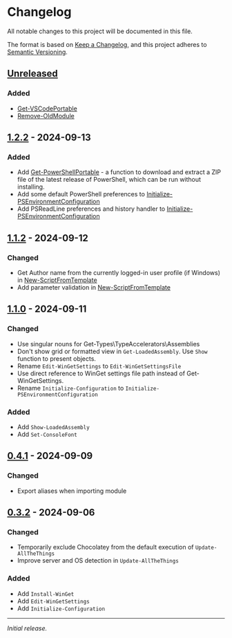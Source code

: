 # Changelog

All notable changes to this project will be documented in this file.

The format is based on [Keep a Changelog](https://keepachangelog.com/en/1.1.0/), and this project adheres to [Semantic Versioning](https://semver.org/spec/v2.0.0.html).

## [Unreleased]

### Added

- [Get-VSCodePortable](src/Draft/Get-VSCodePortable.ps1)
- [Remove-OldModule](src/Draft/Get-VSCodePortable.ps1)

## [1.2.2] - 2024-09-13

### Added

- Add [Get-PowerShellPortable](src/PSPreworkout/Public/Get-PowerShellPortable.ps1) - a function to download and extract a ZIP file of the latest release of PowerShell, which can be run without installing.
- Add some default PowerShell preferences to [Initialize-PSEnvironmentConfiguration](src/PSPreworkout/Public/Initialize-PSEnvironmentConfiguration.ps1)
- Add PSReadLine preferences and history handler to [Initialize-PSEnvironmentConfiguration](src/PSPreworkout/Public/Initialize-PSEnvironmentConfiguration.ps1)

## [1.1.2] - 2024-09-12

### Changed

- Get Author name from the currently logged-in user profile (if Windows) in [New-ScriptFromTemplate](src/PSPreworkout/Public/New-ScriptFromTemplate.ps1)
- Add parameter validation in [New-ScriptFromTemplate](src/PSPreworkout/Public/New-ScriptFromTemplate.ps1)

## [1.1.0] - 2024-09-11

### Changed

- Use singular nouns for Get-Types\TypeAccelerators\Assemblies
- Don't show grid or formatted view in `Get-LoadedAssembly`. Use `Show` function to present objects.
- Rename `Edit-WinGetSettings` to `Edit-WinGetSettingsFile`
- Use direct reference to WinGet settings file path instead of Get-WinGetSettings.
- Rename `Initialize-Configuration` to `Initialize-PSEnvironmentConfiguration`

### Added

- Add `Show-LoadedAssembly`
- Add `Set-ConsoleFont`

## [0.4.1] - 2024-09-09

### Changed

- Export aliases when importing module

## [0.3.2] - 2024-09-06

### Changed

- Temporarily exclude Chocolatey from the default execution of `Update-AllTheThings`
- Improve server and OS detection in `Update-AllTheThings`

### Added

- Add `Install-WinGet`
- Add `Edit-WinGetSettings`
- Add `Initialize-Configuration`

---

_Initial release._

[Unreleased]: https://github.com/SamErde/PSPreworkout/compare/v1.2.2...HEAD
[1.2.2]: https://github.com/SamErde/PSPreworkout/tag/v1.2.2
[1.1.2]: https://github.com/SamErde/PSPreworkout/tag/v1.1.2
[1.1.0]: https://github.com/SamErde/PSPreworkout/tag/v1.1.0
[0.4.1]: https://github.com/SamErde/PSPreworkout/tag/v0.4.1
[0.3.2]: https://github.com/SamErde/PSPreworkout/tag/v0.3.2
